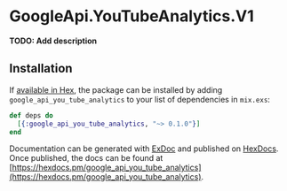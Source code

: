 # GoogleApi.YouTubeAnalytics.V1

**TODO: Add description**

## Installation

If [available in Hex](https://hex.pm/docs/publish), the package can be installed
by adding `google_api_you_tube_analytics` to your list of dependencies in `mix.exs`:

```elixir
def deps do
  [{:google_api_you_tube_analytics, "~> 0.1.0"}]
end
```

Documentation can be generated with [ExDoc](https://github.com/elixir-lang/ex_doc)
and published on [HexDocs](https://hexdocs.pm). Once published, the docs can
be found at [https://hexdocs.pm/google_api_you_tube_analytics](https://hexdocs.pm/google_api_you_tube_analytics).
